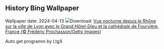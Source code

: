 ## History Bing Wallpaper
Wallpaper date: 2024-04-13
![](https://www.bing.com/th?id=OHR.LyonGastronomy_FR-FR6987706290_UHD.jpg&w=1000)Download: [Vue nocturne depuis le Rhône sur la ville de Lyon avec le Grand Hôtel-Dieu et la cathédrale de Fourvière, France (© Frédéric Prochasson/Getty Images)](https://www.bing.com/th?id=OHR.LyonGastronomy_FR-FR6987706290_UHD.jpg)

Auto get programm by LtgX
